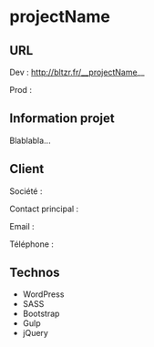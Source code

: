 # __projectName__


## URL

Dev : http://bltzr.fr/__projectName__

Prod :


## Information projet

Blablabla...


## Client

Société :

Contact principal :

Email :

Téléphone :


## Technos

- WordPress
- SASS
- Bootstrap
- Gulp
- jQuery
